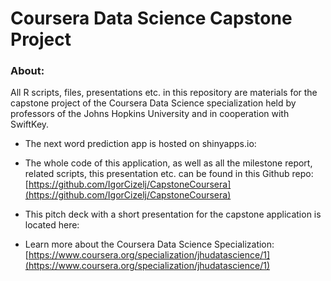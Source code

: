 # Coursera Data Science Capstone Project

### About:
All R scripts, files, presentations etc. in this repository are materials for the capstone project of the Coursera Data Science specialization held by professors of the Johns Hopkins University and in cooperation with SwiftKey.


* The next word prediction app is hosted on shinyapps.io: 
[]()

* The whole code of this application, as well as all the milestone report, related scripts, this presentation  etc. can be found in this Github repo: 
[https://github.com/IgorCizelj/CapstoneCoursera](https://github.com/IgorCizelj/CapstoneCoursera)

* This pitch deck with a short presentation for the capstone application is located here: 
[]()

* Learn more about the Coursera Data Science Specialization: [https://www.coursera.org/specialization/jhudatascience/1](https://www.coursera.org/specialization/jhudatascience/1)
